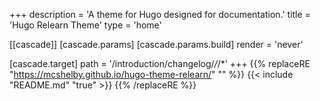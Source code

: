 +++
description = 'A theme for Hugo designed for documentation.'
title = 'Hugo Relearn Theme'
type = 'home'

[[cascade]]
  [cascade.params]
    [cascade.params.build]
      render = 'never'

  [cascade.target]
    path = '/introduction/changelog/*/*/*'
+++
{{% replaceRE "https://mcshelby.github.io/hugo-theme-relearn/" "" %}}
{{< include "README.md" "true" >}}
{{% /replaceRE %}}
